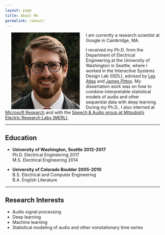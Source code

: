 ```yaml
---
layout: page
title: About Me
permalink: /about/
---
```


<img align="left" src="/assets/scott_portrait1.png" hspace="20">

I am currently a research scientist at Google in Cambridge, MA.

I received my Ph.D. from the Department of Electrical Engineering at the University of Washington in Seattle, where I worked in the Interactive Systems Design Lab (ISDL), advised by [Les Atlas](https://www.ee.washington.edu/people/les-atlas/) and [James Pitton](http://apl.uw.edu/people/profile.php?last_name=Pitton&first_name=James). My dissertation work was on how to combine interpretable statistical models of audio and other sequential data with deep learning. During my Ph.D., I also interned at [Microsoft Research](https://www.microsoft.com/en-us/research/) and with the [Speech & Audio group at Mitsubishi Electric Research Labs (MERL)](http://www.merl.com/research/speech-audio).

---

## Education
* **University of Washington, Seattle 2012-2017** <br>
  Ph.D. Electrical Engineering 2017 <br>
  M.S. Electrical Engineering 2014

* **University of Colorado Boulder 2005-2010** <br>
  B.S. Electrical and Computer Engineering <br>
  B.A. English Literature

---

## Research Interests
* Audio signal processing
* Deep learning
* Machine learning
* Statistical modeling of audio and other nonstationary time series
